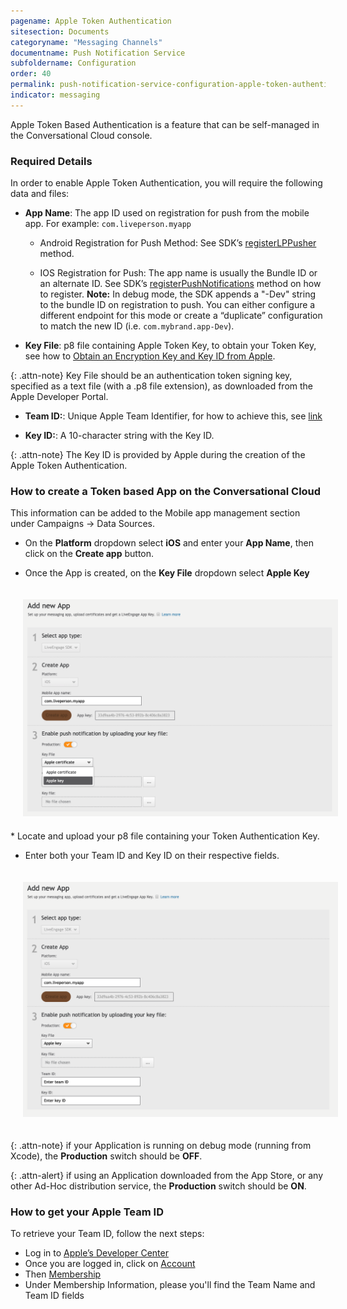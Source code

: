 ```yaml
---
pagename: Apple Token Authentication
sitesection: Documents
categoryname: "Messaging Channels"
documentname: Push Notification Service
subfoldername: Configuration
order: 40
permalink: push-notification-service-configuration-apple-token-authentication.html
indicator: messaging
---
```


Apple Token Based Authentication is a feature that can be self-managed in the Conversational Cloud console.

### Required Details

In order to enable Apple Token Authentication, you will require the following data and files:

* **App Name**: The app ID used on registration for push from the mobile app. For example: `com.liveperson.myapp`

     * Android Registration for Push Method: See SDK’s  [registerLPPusher](android-registerlppusher.html) method.

     * IOS Registration for Push: The app name is usually the Bundle ID or an alternate ID. See SDK’s [registerPushNotifications](/mobile-app-messaging-sdk-for-ios-methods-registerpushnotifications.html) method on how to register. **Note:** In debug mode, the SDK appends a "-Dev" string to the bundle ID on registration to push. You can either configure a different endpoint for this mode or create a “duplicate” configuration to match the new ID (i.e. `com.mybrand.app-Dev`).

* **Key File**: p8 file containing Apple Token Key, to obtain your Token Key, see how to [Obtain an Encryption Key and Key ID from Apple](https://developer.apple.com/documentation/usernotifications/setting_up_a_remote_notification_server/establishing_a_token-based_connection_to_apns).

{: .attn-note}
Key File should be an authentication token signing key, specified as a text file (with a .p8 file extension), as downloaded from the Apple Developer Portal.

* **Team ID:**: Unique Apple Team Identifier, for how to achieve this, see [link](#how-to-get-your-apple-team-id)

* **Key ID:**: A 10-character string with the Key ID.

{: .attn-note}
The Key ID is provided by Apple during the creation of the Apple Token Authentication.

### How to create a Token based App on the Conversational Cloud

This information can be added to the Mobile app management section under Campaigns → Data Sources.

* On the **Platform** dropdown select **iOS** and enter your **App Name**, then click on the **Create app** button.

* Once the App is created, on the **Key File** dropdown select **Apple Key**

<img loading="lazy" src="/img/pusher/AppleKeyOption.png" alt="Apple Push Token Authentication Option" style="width: 800px;padding: 20px;">
* Locate and upload your p8 file containing your Token Authentication Key.

* Enter both your Team ID and Key ID on their respective fields.

<img loading="lazy" src="/img/pusher/AppleKeyDetails.png" alt="Apple Push Token Authentication Details" style="width: 800px;padding: 20px;">

{: .attn-note}
if your Application is running on debug mode (running from Xcode), the **Production** switch should be **OFF**.

{: .attn-alert}
if using an Application downloaded from the App Store, or any other Ad-Hoc distribution service, the **Production** switch should be **ON**.

### How to get your Apple Team ID

To retrieve your Team ID, follow the next steps:

- Log in to [Apple’s Developer Center](https://developer.apple.com/account/)
- Once you are logged in, click on [Account](https://developer.apple.com/account)
- Then [Membership](https://developer.apple.com/account/#/membership/)
- Under Membership Information, please you'll find the Team Name and Team ID fields